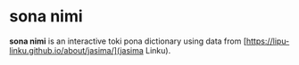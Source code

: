 # sona nimi

**sona nimi** is an interactive toki pona dictionary using data from [https://lipu-linku.github.io/about/jasima/](jasima Linku).
